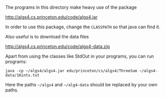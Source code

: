 The programs in this directory make heavy use of the package

<http://algs4.cs.princeton.edu/code/algs4.jar>

In order to use this package, change the `CLASSPATH` so that java can find it.

Also useful is to download the data files

<http://algs4.cs.princeton.edu/code/algs4-data.zip>

Apart from using the classes like StdOut in your programs, you can run programs:

`java -cp ~/algs4/algs4.jar edu/princeton/cs/algs4/ThreeSum ~/algs4-data/1Kints.txt`

Here the paths `~/algs4` and `~/alg4-data` should be replaced by your own paths.
